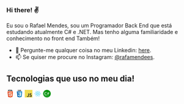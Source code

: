 ### Hi there! ✌️

Eu sou o Rafael Mendes, sou um Programador Back End que está estudando atualmente C# e .NET. Mas tenho alguma familiaridade e conhecimento no front end Também!

- 💬 Pergunte-me qualquer coisa no meu Linkedin: [here](https://www.linkedin.com/in/rafaelbayma/).
- 📫 Se quiser me procure no Instagram: [@rafamendees](https://www.instagram.com/rafamendees).

## Tecnologias que uso no meu dia!

<code><img height="20" src="https://raw.githubusercontent.com/github/explore/80688e429a7d4ef2fca1e82350fe8e3517d3494d/topics/html/html.png"></code>
<code><img height="20" src="https://raw.githubusercontent.com/github/explore/80688e429a7d4ef2fca1e82350fe8e3517d3494d/topics/css/css.png"></code>
<code><img height="20" src="https://raw.githubusercontent.com/github/explore/80688e429a7d4ef2fca1e82350fe8e3517d3494d/topics/javascript/javascript.png"></code>
<code><img height="20" src="https://raw.githubusercontent.com/github/explore/80688e429a7d4ef2fca1e82350fe8e3517d3494d/topics/react/react.png"></code>
<code><img height="20" src="https://raw.githubusercontent.com/github/explore/80688e429a7d4ef2fca1e82350fe8e3517d3494d/topics/csharp/csharp.png"></code>
<br />

